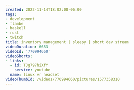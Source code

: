 ```yaml
---
created: 2022-11-14T18:02:08-06:00
tags:
- development
- flambe
- haskell
- rust
- twitch
title: inventory management | sleepy | short dev stream
videoDuration: 6683
videoId: '770994660'
videoShorts:
- links:
  - id: TJg797hiXfY
    service: youtube
  name: linux vr headset
videoThumbId: /videos/770994660/pictures/1577358310
---
```

